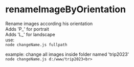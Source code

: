 # renameImageByOrientation
Rename images according his orientation<Br>
Adds 'P_' for portrait<br>
Adds 'L_' for landscape<br>
use:<br>
```node changeName.js fullpath```<br>

example: change all images inside folder named 'trip2023'<br>
```node changeName.js d:/www/trip2023<br>```
